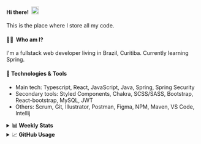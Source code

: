 #### Hi there!&nbsp;&nbsp;<img src="https://media.giphy.com/media/hvRJCLFzcasrR4ia7z/giphy.gif" width="20px">
This is the place where I store all my code.

#### 👨‍💻 &nbsp;Who am I?
I'm a fullstack web developer living in Brazil, Curitiba. Currently learning Spring.

#### 🔧&nbsp;Technologies & Tools
- Main tech: Typescript, React, JavaScript, Java, Spring, Spring Security </br>
- Secondary tools: Styled Components, Chakra, SCSS/SASS, Bootstrap, React-bootstrap, MySQL, JWT </br>
- Others: Scrum, Git, Illustrator, Postman, Figma, NPM, Maven, VS Code, Intellij </br> 


<details>
  <summary><b> 📊&nbsp;Weekly Stats</b></summary>
<!--START_SECTION:waka-->

```text
TypeScript       22 hrs 59 mins  ████████████▓░░░░░░░░░░░░   51.06 %
Java             10 hrs 2 mins   █████▓░░░░░░░░░░░░░░░░░░░   22.28 %
JavaScript       6 hrs 15 mins   ███▒░░░░░░░░░░░░░░░░░░░░░   13.88 %
Text             1 hr 59 mins    █░░░░░░░░░░░░░░░░░░░░░░░░   04.43 %
HTML             1 hr 2 mins     ▓░░░░░░░░░░░░░░░░░░░░░░░░   02.30 %
CSS              43 mins         ▒░░░░░░░░░░░░░░░░░░░░░░░░   01.61 %
```

<!--END_SECTION:waka-->
</details>

<details>
  <summary>&#x1f4c8;<b> GitHub Usage</b></summary>
  
[![Top Langs](https://github-readme-stats.vercel.app/api/top-langs/?username=gxlpes&&langs_count=9&layout=compact)](https://github.com/anuraghazra/github-readme-stats)

</details>
